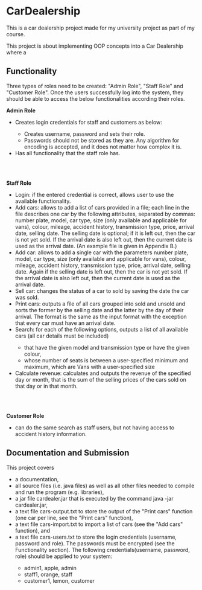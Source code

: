 # CarDealership
This is a car dealership project made for my university project as part of my course.

This project is about implementing OOP concepts into a Car Dealership where a


<h2> Functionality </h2> 

Three types of roles need to be created: "Admin Role", "Staff Role" and "Customer
Role". Once the users successfully log into the system, they should be able to access the below
functionalities according their roles.

<b> Admin Role </b>
<ul>
<li> Creates login credentials for staff and customers as below: </li>
  <ul>
    <li> Creates username, password and sets their role. </li>
    <li> Passwords should not be stored as they are. Any algorithm for encoding is accepted, and it does not matter how complex it is. </ul> </li>
<li> Has all functionality that the staff role has. </ul> </br> </br>

<b> Staff Role </b>
<ul>
<li> Login: if the entered credential is correct, allows user to use the available functionality. </li>
<li> Add cars: allows to add a list of cars provided in a file; each line in the file describes one
car by the following attributes, separated by commas: number plate, model, car type, size
(only available and applicable for vans), colour, mileage, accident history, transmission type,
price, arrival date, selling date. The selling date is optional; if it is left out, then the car is not
yet sold. If the arrival date is also left out, then the current date is used as the arrival date.
  (An example file is given in Appendix B.) </li>
<li> Add car: allows to add a single car with the parameters number plate, model, car type, size
(only available and applicable for vans), colour, mileage, accident history, transmission type,
price, arrival date, selling date. Again if the selling date is left out, then the car is not yet sold.
If the arrival date is also left out, then the current date is used as the arrival date.
  </li>
  <li> Sell car: changes the status of a car to sold by saving the date the car was sold. </li>
<li> Print cars: outputs a file of all cars grouped into sold and unsold and sorts the former by
the selling date and the latter by the day of their arrival. The format is the same as the input
  format with the exception that every car must have an arrival date. </li>
<li> Search: for each of the following options, outputs a list of all available cars (all car details
  must be included) </li>
  <ul>
    <li> that have the given model and transmission type or have the given colour, </li>
    <li> whose number of seats is between a user-specified minimum and maximum, which are Vans with a user-specified size
  </ul> </li>
<li> Calculate revenue: calculates and outputs the revenue of the specified day or month, that
  is the sum of the selling prices of the cars sold on that day or in that month. </li> </ul> </br> </br>

<b> Customer Role </b>
<ul>
<li> can do the same search as staff users, but not having access to accident history information.
</ul>

<h2> Documentation and Submission </h2> 
This project covers </br> 
<ul> 
<li> a documentation, </li>
<li> all source files (i.e. java files) as well as all other files needed to compile and run the program (e.g.
libraries), </li>
<li> a jar file cardealer.jar that is executed by the command java -jar cardealer.jar, </li>
<li> a text file cars-output.txt to store the output of the "Print cars" function (one car per line, see
the "Print cars" function), </li>
<li> a text file cars-import.txt to import a list of cars (see the "Add cars" function), and </li>
<li> a text file cars-users.txt to store the login credentials (username, password and role). The passwords must be encrypted (see the Functionality section). The following credentials(username,
password, role) should be applied to your system: </li>
  <ul>
    <li> admin1, apple, admin </li> 
    <li> staff1, orange, staff </li> 
    <li> customer1, lemon, customer  </ul> </li> 
</ul> 
  
